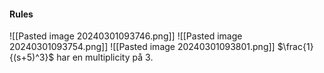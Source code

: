#### Rules
![[Pasted image 20240301093746.png]]
![[Pasted image 20240301093754.png]]
![[Pasted image 20240301093801.png]]
$\frac{1}{(s+5)^3}$ har en multiplicity på $3$.
